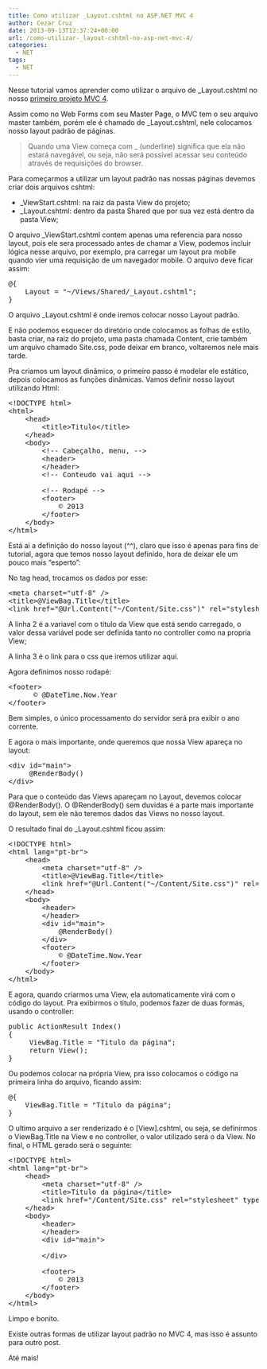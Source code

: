 ```yaml
---
title: Como utilizar _Layout.cshtml no ASP.NET MVC 4
author: Cezar Cruz
date: 2013-09-13T12:37:24+00:00
url: /como-utilizar-_layout-cshtml-no-asp-net-mvc-4/
categories:
  - NET
tags:
  - NET
---
```

Nesse tutorial vamos aprender como utilizar o arquivo de _Layout.cshtml no nosso <a href="https://cezarcruz.com.br/blog/2013/09/criando-o-primeiro-projeto-aspnet-mvc-com-csharp/" target="_blank">primeiro projeto MVC 4</a>.

Assim como no Web Forms com seu Master Page, o MVC tem o seu arquivo master também, porém ele é chamado de _Layout.cshtml, nele colocamos nosso layout padrão de páginas.

<!--more-->

> Quando uma View começa com _ (underline) significa que ela não estará navegável, ou seja, não será possível acessar seu conteúdo através de requisições do browser.

Para começarmos a utilizar um layout padrão nas nossas páginas devemos criar dois arquivos cshtml:

  * _ViewStart.cshtml: na raiz da pasta View do projeto;
  * _Layout.cshtml: dentro da pasta Shared que por sua vez está dentro da pasta View;

O arquivo _ViewStart.cshtml contem apenas uma referencia para nosso layout, pois ele sera processado antes de chamar a View, podemos incluir lógica nesse arquivo, por exemplo, pra carregar um layout pra mobile quando vier uma requisição de um navegador mobile. O arquivo deve ficar assim:

<pre class="lang:asp decode:true">@{
    Layout = "~/Views/Shared/_Layout.cshtml";
}</pre>

O arquivo _Layout.cshtml é onde iremos colocar nosso Layout padrão.

E não podemos esquecer do diretório onde colocamos as folhas de estilo, basta criar, na raiz do projeto, uma pasta chamada Content, crie também um arquivo chamado Site.css, pode deixar em branco, voltaremos nele mais tarde.

Pra criamos um layout dinâmico, o primeiro passo é modelar ele estático, depois colocamos as funções dinâmicas. Vamos definir nosso layout utilizando Html:

<pre class="lang:asp decode:true">&lt;!DOCTYPE html&gt;
&lt;html&gt;
    &lt;head&gt;
        &lt;title&gt;Titulo&lt;/title&gt;
    &lt;/head&gt;
    &lt;body&gt;
        &lt;!-- Cabeçalho, menu, --&gt;
        &lt;header&gt;
        &lt;/header&gt;
        &lt;!-- Conteudo vai aqui --&gt;

        &lt;!-- Rodapé --&gt;
        &lt;footer&gt;
            &copy; 2013
        &lt;/footer&gt;
    &lt;/body&gt;
&lt;/html&gt;</pre>

Está ai a definição do nosso layout (^^), claro que isso é apenas para fins de tutorial, agora que temos nosso layout definido, hora de deixar ele um pouco mais &#8220;esperto&#8221;:

No tag head, trocamos os dados por esse:

<pre class="lang:asp decode:true">&lt;meta charset="utf-8" /&gt;
&lt;title&gt;@ViewBag.Title&lt;/title&gt;
&lt;link href="@Url.Content("~/Content/Site.css")" rel="stylesheet" type="text/css" /&gt;</pre>

A linha 2 é a variavel com o titulo da View que está sendo carregado, o valor dessa variável pode ser definida tanto no controller como na propria View;

A linha 3 é o link para o css que iremos utilizar aqui.

Agora definimos nosso rodapé:

<pre class="lang:asp decode:true">&lt;footer&gt;
      &copy; @DateTime.Now.Year
&lt;/footer&gt;</pre>

Bem simples, o único processamento do servidor será pra exibir o ano corrente.

E agora o mais importante, onde queremos que nossa View apareça no layout:

<pre class="lang:asp decode:true">&lt;div id="main"&gt;
     @RenderBody()
&lt;/div&gt;</pre>

Para que o conteúdo das Views apareçam no Layout, devemos colocar @RenderBody(). O @RenderBody() sem duvidas é a parte mais importante do layout, sem ele não teremos dados das Views no nosso layout.

O resultado final do _Layout.cshtml ficou assim:

<pre class="lang:xhtml decode:true">&lt;!DOCTYPE html&gt;
&lt;html lang="pt-br"&gt;
    &lt;head&gt;
        &lt;meta charset="utf-8" /&gt;
        &lt;title&gt;@ViewBag.Title&lt;/title&gt;
        &lt;link href="@Url.Content("~/Content/Site.css")" rel="stylesheet" type="text/css" /&gt;
    &lt;/head&gt;
    &lt;body&gt;
        &lt;header&gt;
        &lt;/header&gt;
        &lt;div id="main"&gt;
            @RenderBody()
        &lt;/div&gt;
        &lt;footer&gt;
            &copy; @DateTime.Now.Year
        &lt;/footer&gt;
    &lt;/body&gt;
&lt;/html&gt;</pre>

E agora, quando criarmos uma View, ela automaticamente virá com o código do layout. Pra exibirmos o titulo, podemos fazer de duas formas, usando o controller:

<pre class="lang:c# decode:true">public ActionResult Index()
{
     ViewBag.Title = "Titulo da página";
     return View();
}</pre>

Ou podemos colocar na própria View, pra isso colocamos o código na primeira linha do arquivo, ficando assim:

<pre class="lang:asp decode:true">@{
    ViewBag.Title = "Titulo da página";
}</pre>

O ultimo arquivo a ser renderizado é o [View].cshtml, ou seja, se definirmos o ViewBag.Title na View e no controller, o valor utilizado será o da View. No final, o HTML gerado será o seguinte:

<pre class="lang:asp decode:true">&lt;!DOCTYPE html&gt;
&lt;html lang="pt-br"&gt;
    &lt;head&gt;
        &lt;meta charset="utf-8" /&gt;
        &lt;title&gt;Titulo da página&lt;/title&gt;
        &lt;link href="/Content/Site.css" rel="stylesheet" type="text/css" /&gt;
    &lt;/head&gt;
    &lt;body&gt;
        &lt;header&gt;
        &lt;/header&gt;
        &lt;div id="main"&gt;

        &lt;/div&gt;

        &lt;footer&gt;
            &copy; 2013
        &lt;/footer&gt;
    &lt;/body&gt;
&lt;/html&gt;</pre>

Limpo e bonito.

Existe outras formas de utilizar layout padrão no MVC 4, mas isso é assunto para outro post.

Até mais!